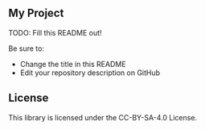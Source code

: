 ## My Project

TODO: Fill this README out!

Be sure to:

* Change the title in this README
* Edit your repository description on GitHub

## License

This library is licensed under the CC-BY-SA-4.0 License.

